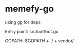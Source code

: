 # memefy-go

using [gb](https://getgb.io/) for deps

Entry point: src/bot/bot.go

GOPATH: $GOPATH + ./ + vendor/